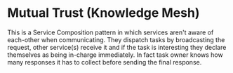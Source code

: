 # Mutual Trust (Knowledge Mesh)
This is a Service Composition pattern in which services aren't aware of each-other when communicating. They dispatch
tasks by broadcasting the request, other service(s) receive it and if the task is interesting they declare themselves as
being in-charge immediately. In fact task owner knows how many responses it has to collect before sending the final
response.
